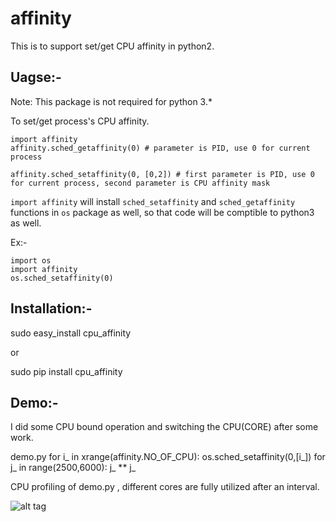 affinity
========

This is to support set/get CPU affinity in python2.


Uagse:-
---------

Note: This package is not required for python 3.*

To set/get process's CPU affinity.

```
import affinity
affinity.sched_getaffinity(0) # parameter is PID, use 0 for current process

affinity.sched_setaffinity(0, [0,2]) # first parameter is PID, use 0 for current process, second parameter is CPU affinity mask
```

```import affinity``` will install ```sched_setaffinity``` and ```sched_getaffinity``` functions in ```os``` package as well, so that code will be comptible to python3 as well.

Ex:-

```
import os
import affinity
os.sched_setaffinity(0)  
```

Installation:-
---------

sudo easy_install cpu_affinity

or

sudo pip install cpu_affinity

Demo:-
---------

I did some CPU bound operation and switching the CPU(CORE) after some work.

demo.py
for i_ in xrange(affinity.NO_OF_CPU):
            os.sched_setaffinity(0,[i_])
            for j_ in range(2500,6000):
                j_ ** j_

CPU profiling of demo.py , different cores are fully utilized after an interval.

![alt tag](https://raw.githubusercontent.com/algodirect/affinity/master/affinity/src/test/demo.png)









